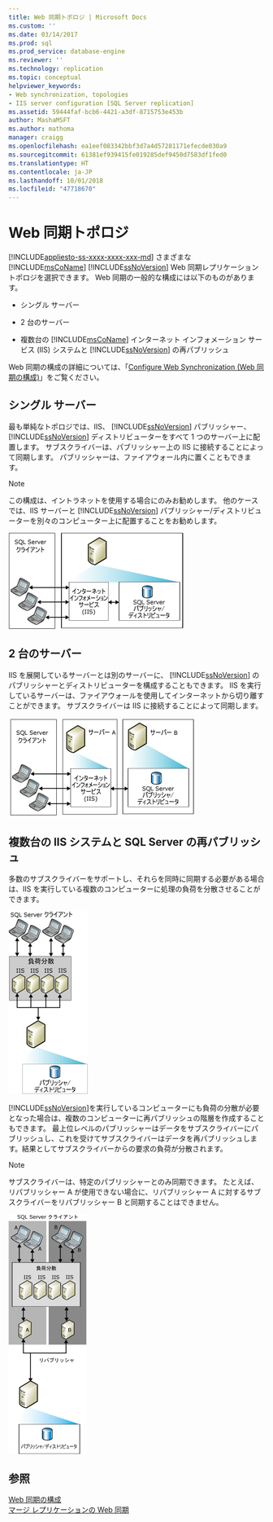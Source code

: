 ```yaml
---
title: Web 同期トポロジ | Microsoft Docs
ms.custom: ''
ms.date: 03/14/2017
ms.prod: sql
ms.prod_service: database-engine
ms.reviewer: ''
ms.technology: replication
ms.topic: conceptual
helpviewer_keywords:
- Web synchronization, topologies
- IIS server configuration [SQL Server replication]
ms.assetid: 59444faf-bcb6-4421-a3df-8715753e453b
author: MashaMSFT
ms.author: mathoma
manager: craigg
ms.openlocfilehash: ea1eef083342bbf3d7a4d57281171efecde030a9
ms.sourcegitcommit: 61381ef939415fe019285def9450d7583df1fed0
ms.translationtype: HT
ms.contentlocale: ja-JP
ms.lasthandoff: 10/01/2018
ms.locfileid: "47718670"
---
```

# <a name="topologies-for-web-synchronization"></a>Web 同期トポロジ
[!INCLUDE[appliesto-ss-xxxx-xxxx-xxx-md](../../includes/appliesto-ss-xxxx-xxxx-xxx-md.md)]
  さまざまな [!INCLUDE[msCoName](../../includes/msconame-md.md)] [!INCLUDE[ssNoVersion](../../includes/ssnoversion-md.md)] Web 同期レプリケーション トポロジを選択できます。 Web 同期の一般的な構成には以下のものがあります。  
  
-   シングル サーバー  
  
-   2 台のサーバー  
  
-   複数台の [!INCLUDE[msCoName](../../includes/msconame-md.md)] インターネット インフォメーション サービス (IIS) システムと [!INCLUDE[ssNoVersion](../../includes/ssnoversion-md.md)] の再パブリッシュ  
  
 Web 同期の構成の詳細については、「[Configure Web Synchronization (Web 同期の構成)](../../relational-databases/replication/configure-web-synchronization.md)」をご覧ください。  
  
## <a name="single-server"></a>シングル サーバー  
 最も単純なトポロジでは、IIS、 [!INCLUDE[ssNoVersion](../../includes/ssnoversion-md.md)] パブリッシャー、 [!INCLUDE[ssNoVersion](../../includes/ssnoversion-md.md)] ディストリビューターをすべて 1 つのサーバー上に配置します。 サブスクライバーは、パブリッシャー上の IIS に接続することによって同期します。 パブリッシャーは、ファイアウォール内に置くこともできます。  
  
> [!NOTE]  
>  この構成は、イントラネットを使用する場合にのみお勧めします。 他のケースでは、IIS サーバーと [!INCLUDE[ssNoVersion](../../includes/ssnoversion-md.md)] パブリッシャー/ディストリビューターを別々のコンピューター上に配置することをお勧めします。  
  
 ![1 台のサーバーとの Web 同期](../../relational-databases/replication/media/web-sync02.gif "1 台のサーバーとの Web 同期")  
  
## <a name="two-servers"></a>2 台のサーバー  
 IIS を展開しているサーバーとは別のサーバーに、 [!INCLUDE[ssNoVersion](../../includes/ssnoversion-md.md)] のパブリッシャーとディストリビューターを構成することもできます。 IIS を実行しているサーバーは、ファイアウォールを使用してインターネットから切り離すことができます。 サブスクライバーは IIS に接続することによって同期します。  
  
 ![2 台のサーバーとの Web 同期](../../relational-databases/replication/media/web-sync03.gif "2 台のサーバーとの Web 同期")  
  
## <a name="multiple-iis-systems-and-sql-server-republishing"></a>複数台の IIS システムと SQL Server の再パブリッシュ  
 多数のサブスクライバーをサポートし、それらを同時に同期する必要がある場合は、IIS を実行している複数のコンピューターに処理の負荷を分散させることができます。  
  
 ![複数の IIS サーバーとの Web 同期](../../relational-databases/replication/media/web-sync04.gif "複数の IIS サーバーとの Web 同期")  
  
 [!INCLUDE[ssNoVersion](../../includes/ssnoversion-md.md)]を実行しているコンピューターにも負荷の分散が必要となった場合は、複数のコンピューターに再パブリッシュの階層を作成することもできます。 最上位レベルのパブリッシャーはデータをサブスクライバーにパブリッシュし、これを受けてサブスクライバーはデータを再パブリッシュします。結果としてサブスクライバーからの要求の負荷が分散されます。  
  
> [!NOTE]  
>  サブスクライバーは、特定のパブリッシャーとのみ同期できます。 たとえば、リパブリッシャー A が使用できない場合に、リパブリッシャー A に対するサブスクライバーをリパブリッシャー B と同期することはできません。  
  
 ![再パブリッシュでの Web 同期](../../relational-databases/replication/media/web-sync05.gif "再パブリッシュでの Web 同期")  
  
## <a name="see-also"></a>参照  
 [Web 同期の構成](../../relational-databases/replication/configure-web-synchronization.md)   
 [マージ レプリケーションの Web 同期](../../relational-databases/replication/web-synchronization-for-merge-replication.md)  
  
  
